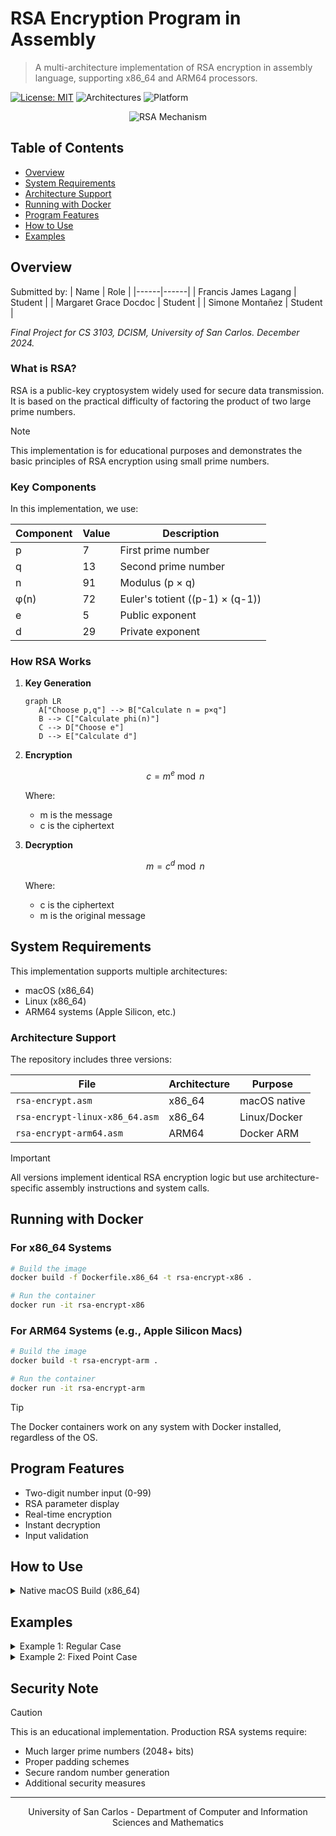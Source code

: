# RSA Encryption Program in Assembly

> A multi-architecture implementation of RSA encryption in assembly language, supporting x86_64 and ARM64 processors.

[![License: MIT](https://img.shields.io/badge/License-MIT-yellow.svg)](https://opensource.org/licenses/MIT)
![Architectures](https://img.shields.io/badge/Architectures-x86__64%20%7C%20ARM64-blue)
![Platform](https://img.shields.io/badge/Platform-Docker-2496ED)

<div align="center">
  <img src="https://www.securew2.com/wp-content/uploads/2024/01/RSA-Encryption-Works.png" alt="RSA Mechanism"/>
</div>

## Table of Contents
- [Overview](#overview)
- [System Requirements](#system-requirements)
- [Architecture Support](#architecture-support)
- [Running with Docker](#running-with-docker)
- [Program Features](#program-features)
- [How to Use](#how-to-use)
- [Examples](#examples)

## Overview

Submitted by:
| Name | Role |
|------|------|
| Francis James Lagang | Student |
| Margaret Grace Docdoc | Student |
| Simone Montañez | Student |

*Final Project for CS 3103, DCISM, University of San Carlos. December 2024.*

### What is RSA?

RSA is a public-key cryptosystem widely used for secure data transmission. It is based on the practical difficulty of factoring the product of two large prime numbers.

> [!NOTE]  
> This implementation is for educational purposes and demonstrates the basic principles of RSA encryption using small prime numbers.

### Key Components

In this implementation, we use:

| Component | Value | Description |
|-----------|-------|-------------|
| p | 7 | First prime number |
| q | 13 | Second prime number |
| n | 91 | Modulus (p × q) |
| φ(n) | 72 | Euler's totient ((p-1) × (q-1)) |
| e | 5 | Public exponent |
| d | 29 | Private exponent |

### How RSA Works

1. **Key Generation**
   ```mermaid
   graph LR
      A["Choose p,q"] --> B["Calculate n = p×q"]
      B --> C["Calculate phi(n)"]
      C --> D["Choose e"]
      D --> E["Calculate d"]
   ```

2. **Encryption**
   ```math
   c = m^e \bmod n
   ```
   Where:
   - m is the message
   - c is the ciphertext

3. **Decryption**
   ```math
   m = c^d \bmod n
   ```
   Where:
   - c is the ciphertext
   - m is the original message

## System Requirements

This implementation supports multiple architectures:

- macOS (x86_64)
- Linux (x86_64)
- ARM64 systems (Apple Silicon, etc.)

### Architecture Support

The repository includes three versions:

| File | Architecture | Purpose |
|------|--------------|---------|
| `rsa-encrypt.asm` | x86_64 | macOS native |
| `rsa-encrypt-linux-x86_64.asm` | x86_64 | Linux/Docker |
| `rsa-encrypt-arm64.asm` | ARM64 | Docker ARM |

> [!IMPORTANT]  
> All versions implement identical RSA encryption logic but use architecture-specific assembly instructions and system calls.

## Running with Docker

### For x86_64 Systems
```bash
# Build the image
docker build -f Dockerfile.x86_64 -t rsa-encrypt-x86 .

# Run the container
docker run -it rsa-encrypt-x86
```

### For ARM64 Systems (e.g., Apple Silicon Macs)
```bash
# Build the image
docker build -t rsa-encrypt-arm .

# Run the container
docker run -it rsa-encrypt-arm
```

> [!TIP]
> The Docker containers work on any system with Docker installed, regardless of the OS.

## Program Features

- Two-digit number input (0-99)
- RSA parameter display
- Real-time encryption
- Instant decryption
- Input validation

## How to Use

<details>
<summary>Native macOS Build (x86_64)</summary>

```bash
# Assemble
nasm -f macho64 rsa-encrypt.asm

# Link
ld -o rsa-encrypt rsa-encrypt.o -macosx_version_min 10.12 -no_pie -L/Library/Developer/CommandLineTools/SDKs/MacOSX.sdk/usr/lib -lSystem

# Run
./rsa-encrypt
```
</details>

## Examples

<details>
<summary>Example 1: Regular Case</summary>

```
RSA Parameters:
  p (first prime) = 7
  q (second prime) = 13
  n (modulus) = 91 (7 × 13)
  e (public exponent) = 5
  d (private exponent) = 29
  φ(n) = 72 = (7-1) × (13-1)
------------------------
Enter first digit (0-9): 5
Enter second digit (0-9): 3
Original number: 53
Encrypted number: 79
Decrypted number: 53
```
</details>

<details>
<summary>Example 2: Fixed Point Case</summary>

```
Original number: 21
Encrypted number: 21
Decrypted number: 21
```

> [!NOTE]  
> This is a "fixed point" where the number encrypts to itself.
</details>

## Security Note

> [!CAUTION]
> This is an educational implementation. Production RSA systems require:
> - Much larger prime numbers (2048+ bits)
> - Proper padding schemes
> - Secure random number generation
> - Additional security measures

---
<div align="center">
University of San Carlos - Department of Computer and Information Sciences and Mathematics
</div>
